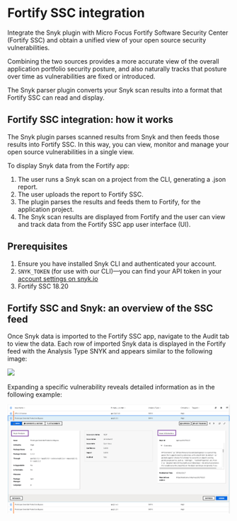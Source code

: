 # Fortify SSC integration

Integrate the Snyk plugin with Micro Focus Fortify Software Security Center (Fortify SSC) and obtain a unified view of your open source security vulnerabilities.

Combining the two sources provides a more accurate view of the overall application portfolio security posture, and also naturally tracks that posture over time as vulnerabilities are fixed or introduced.

The Snyk parser plugin converts your Snyk scan results into a format that Fortify SSC can read and display.

## Fortify SSC integration: how it works

The Snyk plugin parses scanned results from Snyk and then feeds those results into Fortify SSC. In this way, you can view, monitor and manage your open source vulnerabilities in a single view.

To display Snyk data from the Fortify app:

1. The user runs a Snyk scan on a project from the CLI, generating a .json report.
2. The user uploads the report to Fortify SSC.
3. The plugin parses the results and feeds them to Fortify, for the application project.
4. The Snyk scan results are displayed from Fortify and the user can view and track data from the Fortify SSC app user interface (UI).

## Prerequisites

1. Ensure you have installed Snyk CLI and authenticated your account.
2. `SNYK_TOKEN` (for use with our CLI)—you can find your API token in your [account settings on snyk.io](https://app.snyk.io/account/)
3. Fortify SSC 18.20

## Fortify SSC and Snyk: an overview of the SSC feed

Once Snyk data is imported to the Fortify SSC app, navigate to the Audit tab to view the data. Each row of imported Snyk data is displayed in the Fortify feed with the Analysis Type SNYK and appears similar to the following image:

![](../../.gitbook/assets/uuid-f0589274-f59a-1834-6e85-7abdc09b42e9-en.png)

Expanding a specific vulnerability reveals detailed information as in the following example:

![](<../../.gitbook/assets/image (1) (1) (1) (1) (1) (1) (1) (1) (1) (1) (1) (1) (1) (1) (1) (1) (1) (1) (2).png>)

